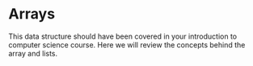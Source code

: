 # Arrays
This data structure should have been covered in your introduction to computer science course. Here we will review the concepts behind the array and lists.

